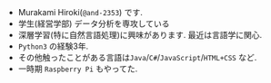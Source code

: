 - Murakami Hiroki(`@and-2353`) です.
- 学生(経営学部) データ分析を専攻している
- 深層学習(特に自然言語処理)に興味があります. 最近は言語学に関心.
- `Python3` の経験3年.
- その他触ったことがある言語は`Java`/`C#`/`JavaScript`/`HTML+CSS` など.
- 一時期 `Raspberry Pi` もやってた.

<!---
and-2353/and-2353 is a ✨ special ✨ repository because its `README.md` (this file) appears on your GitHub profile.
You can click the Preview link to take a look at your changes.
--->
